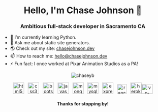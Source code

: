 <h1 align="center">Hello, I'm Chase Johnson 👋</h1>
<h3 align="center">Ambitious full-stack developer in Sacramento CA</h3>

- 🌱 I’m currently learning Python.
- 💬 Ask me about static site generators.
- 🌎 Check out my site: [chasejohnson.dev](https://chasejohnson.dev)
- 📫 How to reach me: [hello@chasejohnson.dev](mailto:hello@chasejohnson.dev)
- ⚡ Fun fact: I once worked at Pixar Animation Studios as a PA!

<p align="center"><img align="center" src="https://github-readme-stats.vercel.app/api?username=chaseyb&show_icons=true" alt="chaseyb" /></p>

<p align="center"><img src="https://devicons.github.io/devicon/devicon.git/icons/html5/html5-original-wordmark.svg" alt="html5" width="35" height="35"/>&nbsp;&nbsp;&nbsp;<img src="https://devicons.github.io/devicon/devicon.git/icons/css3/css3-original-wordmark.svg" alt="css3" width="35" height="35"/>&nbsp;&nbsp;&nbsp;<img src="https://devicons.github.io/devicon/devicon.git/icons/bootstrap/bootstrap-plain.svg" alt="bootstrap" width="35" height="35"/>&nbsp;&nbsp;&nbsp;<img src="https://devicons.github.io/devicon/devicon.git/icons/javascript/javascript-original.svg" alt="javascript" width="35" height="35"/>&nbsp;&nbsp;&nbsp;<img src="https://devicons.github.io/devicon/devicon.git/icons/mongodb/mongodb-original-wordmark.svg" alt="mongodb" width="35" height="35"/>&nbsp;&nbsp;&nbsp;<img src="https://devicons.github.io/devicon/devicon.git/icons/mysql/mysql-original-wordmark.svg" alt="mysql" width="35" height="35"/>&nbsp;&nbsp;&nbsp;<img src="https://devicons.github.io/devicon/devicon.git/icons/express/express-original-wordmark.svg" alt="express" width="35" height="35"/>&nbsp;&nbsp;&nbsp;<img src="https://devicons.github.io/devicon/devicon.git/icons/react/react-original-wordmark.svg" alt="react" width="30" height="30"/>&nbsp;&nbsp;&nbsp;<img src="https://devicons.github.io/devicon/devicon.git/icons/heroku/heroku-original.svg" alt="heroku" width="35" height="35"/><img src="https://devicons.github.io/devicon/devicon.git/icons/visualstudio/visualstudio-plain.svg" alt="vs-code" width="35" height="30"/>

<h4 align="center">Thanks for stopping by!</h4>
